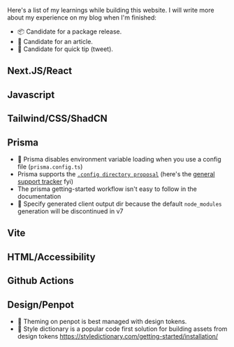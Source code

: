 Here's a list of my learnings while building this website. I will write more about my experience on my blog when I'm finished:

- 📦 Candidate for a package release.
- 📝 Candidate for an article.
- 🎈 Candidate for quick tip (tweet).

## Next.JS/React

## Javascript

## Tailwind/CSS/ShadCN

## Prisma

- 🎈 Prisma disables environment variable loading when you use a config file (`prisma.config.ts`)
- Prisma supports the [`.config directory proposal`][config-dir-proposal]  (here's the [general support tracker][config-dir-tracker] fyi)
- The prisma getting-started workflow isn't easy to follow in the documentation
- 🎈 Specify generated client output dir because the default `node_modules` generation will be discontinued in v7

## Vite

## HTML/Accessibility

## Github Actions

## Design/Penpot

- 🎈 Theming on penpot is best managed with design tokens.
- 🎈 Style dictionary is a popular code first solution for building assets from design tokens https://styledictionary.com/getting-started/installation/

[config-dir-proposal]: https://github.com/pi0/config-dir
[config-dir-tracker]: https://github.com/pi0/config-dir/discussions/6
